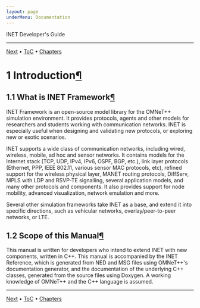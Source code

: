 ```yaml
---
layout: page
underMenu: Documentation
---
```




<div>INET Developer's Guide<hr width='100%'></div>
<div class='oppnavbar'><a href="chap2.html">Next</a> &#8226; <a href="toc.html#toc_1">ToC</a> &#8226; <a href="index.html">Chapters</a></div><h1><a name="cha:introduction"></a>1 Introduction<a class="headerlink" href="#cha:introduction" title="Permalink to this headline">&para;</a></h1>

<p><h2><a name="sec:introduction:what-is-inet"></a>1.1 What is INET Framework<a class="headerlink" href="#sec:introduction:what-is-inet" title="Permalink to this headline">&para;</a></h2>

<p>INET Framework is an open-source model library for the OMNeT++ simulation
environment. It provides protocols, agents and other models for researchers and
students working with communication networks. INET is especially useful when
designing and validating new protocols, or exploring new or exotic scenarios.

<p>INET supports a wide class of communication networks, including wired, wireless,
mobile, ad hoc and sensor networks.  It contains models for the Internet stack
(TCP, UDP, IPv4, IPv6, OSPF, BGP, etc.), link layer protocols (Ethernet, PPP,
IEEE 802.11, various sensor MAC protocols, etc), refined support for the
wireless physical layer, MANET routing protocols, DiffServ, MPLS with LDP and
RSVP-TE signalling, several application models, and many other protocols and
components. It also provides support for node mobility, advanced visualization,
network emulation and more.

<p>Several other simulation frameworks take INET as a base, and extend it into
specific directions, such as vehicular networks, overlay/peer-to-peer networks,
or LTE.

<p><h2><a name="sec:introduction:scope-of-this-manual"></a>1.2 Scope of this Manual<a class="headerlink" href="#sec:introduction:scope-of-this-manual" title="Permalink to this headline">&para;</a></h2>

<p>This manual is written for developers who intend to extend INET with new
components, written in C++. This manual is accompanied by the INET Reference,
which is generated from NED and MSG files using OMNeT++'s documentation
generator, and the documentation of the underlying C++ classes, generated from
the source files using Doxygen. A working knowledge of OMNeT++ and the C++
language is assumed.

<p>


<p>


<p>
<hr class='pgbr'><div class='oppnavbar'><a href="chap2.html">Next</a> &#8226; <a href="toc.html#toc_1">ToC</a> &#8226; <a href="index.html">Chapters</a></div>
